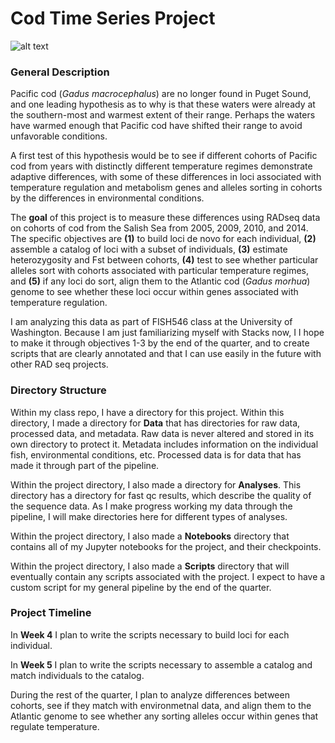 # Cod Time Series Project #

![alt text](https://upload.wikimedia.org/wikipedia/commons/9/96/Gadus_macrocephalus.png)

### General Description ###

Pacific cod (*Gadus macrocephalus*) are no longer found in Puget Sound, and one leading hypothesis as to why is that these waters were already at the southern-most and warmest extent of their range. Perhaps the waters have warmed enough that Pacific cod have shifted their range to avoid unfavorable conditions.

A first test of this hypothesis would be to see if different cohorts of Pacific cod from years with distinctly different temperature regimes demonstrate adaptive differences, with some of these differences in loci associated with temperature regulation and metabolism genes and alleles sorting in cohorts by the differences in environmental conditions. 

The **goal** of this project is to measure these differences using RADseq data on cohorts of cod from the Salish Sea from 2005, 2009, 2010, and 2014. The specific objectives are **(1)** to build loci de novo for each individual, **(2)** assemble a catalog of loci with a subset of individuals, **(3)** estimate heterozygosity and Fst between cohorts, **(4)** test to see whether particular alleles sort with cohorts associated with particular temperature regimes, and **(5)** if any loci do sort, align them to the Atlantic cod (*Gadus morhua*) genome to see whether these loci occur within genes associated with temperature regulation.

I am analyzing this data as part of FISH546 class at the University of Washington. Because I am just familiarizing myself with Stacks now, I I hope to make it through objectives 1-3 by the end of the quarter, and to create scripts that are clearly annotated and that I can use easily in the future with other RAD seq projects. 

### Directory Structure ###

Within my class repo, I have a directory for this project. Within this directory, I made a directory for **Data** that has directories for raw data, processed data, and  metadata. Raw data is never altered and stored in its own directory to protect it. Metadata includes information on the individual fish, environmental conditions, etc. Processed data is for data that has made it through part of the pipeline. 

Within the project directory, I also made a directory for **Analyses**. This directory has a directory for fast qc results, which describe the quality of the sequence data. As I make progress working my data through the pipeline, I will make directories here for different types of analyses.

Within the project directory, I also made a **Notebooks** directory that contains all of my Jupyter notebooks for the project, and their checkpoints.

Within the project directory, I also made a **Scripts** directory that will eventually contain any scripts associated with the project. I expect to have a custom script for my general pipeline by the end of the quarter.

### Project Timeline ###

In **Week 4** I plan to write the scripts necessary to build loci for each individual.

In **Week 5** I plan to write the scripts necessary to assemble a catalog and match individuals to the catalog.

During the rest of the quarter, I plan to analyze differences between cohorts, see if they match with environmetnal data, and align them to the Atlantic genome to see whether any sorting alleles occur within genes that regulate temperature.
